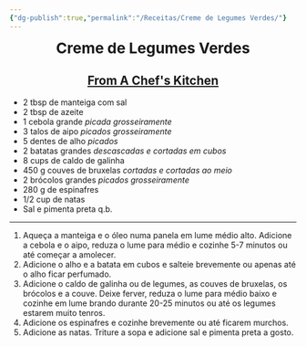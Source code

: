 ```yaml
---
{"dg-publish":true,"permalink":"/Receitas/Creme de Legumes Verdes/"}
---
```



<div style="text-align: center;"> <span style="font-size: 26px;"><b> Creme de Legumes Verdes </b></span> </div>

<span class="center"> <center> [From A Chef's Kitchen](https://www.fromachefskitchen.com/cream-green-vegetable-soup/#recipe)</center></span>
---

- 2 tbsp de manteiga com sal
- 2 tbsp de azeite
- 1 cebola grande *picada grosseiramente*
- 3 talos de aipo *picados grosseiramente*
- 5 dentes de alho *picados*
- 2 batatas grandes *descascadas e cortadas em cubos*
- 8 cups de caldo de galinha
- 450 g couves de bruxelas *cortadas e cortadas ao meio*
- 2 brócolos grandes *picados grosseiramente*
- 280 g de espinafres
- 1/2 cup de natas
- Sal e pimenta preta q.b.
---
1. Aqueça a manteiga e o óleo numa panela em lume médio alto. Adicione a cebola e o aipo, reduza o lume para médio e cozinhe 5-7 minutos ou até começar a amolecer. 
2. Adicione o alho e a batata em cubos e salteie brevemente ou apenas até o alho ficar perfumado.
3. Adicione o caldo de galinha ou de legumes, as couves de bruxelas, os brócolos e a couve. Deixe ferver, reduza o lume para médio baixo e cozinhe em lume brando durante 20-25 minutos ou até os legumes estarem muito tenros. 
4. Adicione os espinafres e cozinhe brevemente ou até ficarem murchos.
5. Adicione as natas. Triture a sopa e adicione sal e pimenta preta a gosto.
